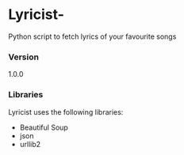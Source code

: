 # Lyricist-
Python script to fetch lyrics of your favourite songs

### Version
1.0.0

### Libraries
Lyricist uses the following libraries:

* Beautiful Soup
* json
* urllib2


